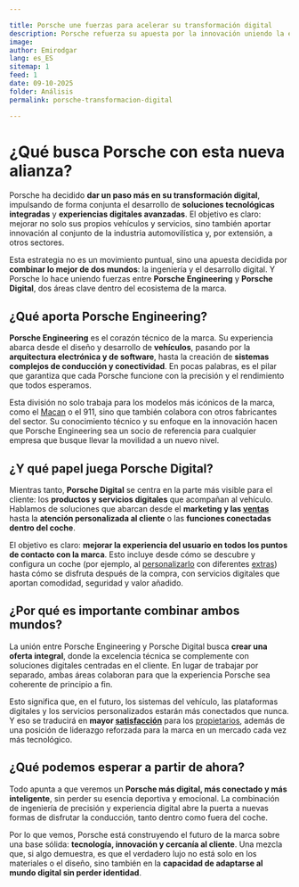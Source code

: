 ```yaml
---

title: Porsche une fuerzas para acelerar su transformación digital
description: Porsche refuerza su apuesta por la innovación uniendo la experiencia de Porsche Engineering y Porsche Digital para crear soluciones tecnológicas y digitales integradas.
image:
author: Emirodgar
lang: es_ES
sitemap: 1
feed: 1
date: 09-10-2025
folder: Análisis
permalink: porsche-transformacion-digital

---
```


# ¿Qué busca Porsche con esta nueva alianza?

Porsche ha decidido **dar un paso más en su transformación digital**, impulsando de forma conjunta el desarrollo de **soluciones tecnológicas integradas** y **experiencias digitales avanzadas**. El objetivo es claro: mejorar no solo sus propios vehículos y servicios, sino también aportar innovación al conjunto de la industria automovilística y, por extensión, a otros sectores.

Esta estrategia no es un movimiento puntual, sino una apuesta decidida por **combinar lo mejor de dos mundos**: la ingeniería y el desarrollo digital. Y Porsche lo hace uniendo fuerzas entre **Porsche Engineering** y **Porsche Digital**, dos áreas clave dentro del ecosistema de la marca.

## ¿Qué aporta Porsche Engineering?

**Porsche Engineering** es el corazón técnico de la marca. Su experiencia abarca desde el diseño y desarrollo de **vehículos**, pasando por la **arquitectura electrónica y de software**, hasta la creación de **sistemas complejos de conducción y conectividad**. En pocas palabras, es el pilar que garantiza que cada Porsche funcione con la precisión y el rendimiento que todos esperamos.

Esta división no solo trabaja para los modelos más icónicos de la marca, como el [Macan](https://mejorimposible.es/porsche-macan) o el 911, sino que también colabora con otros fabricantes del sector. Su conocimiento técnico y su enfoque en la innovación hacen que Porsche Engineering sea un socio de referencia para cualquier empresa que busque llevar la movilidad a un nuevo nivel.

## ¿Y qué papel juega Porsche Digital?

Mientras tanto, **Porsche Digital** se centra en la parte más visible para el cliente: los **productos y servicios digitales** que acompañan al vehículo. Hablamos de soluciones que abarcan desde el **marketing y las [ventas](https://mejorimposible.es/ventas-porsche)** hasta la **atención personalizada al cliente** o las **funciones conectadas dentro del coche**.

El objetivo es claro: **mejorar la experiencia del usuario en todos los puntos de contacto con la marca**. Esto incluye desde cómo se descubre y configura un coche (por ejemplo, al [personalizarlo](https://mejorimposible.es/extras-porsche) con diferentes [extras](https://mejorimposible.es/extras-porsche)) hasta cómo se disfruta después de la compra, con servicios digitales que aportan comodidad, seguridad y valor añadido.

## ¿Por qué es importante combinar ambos mundos?

La unión entre Porsche Engineering y Porsche Digital busca **crear una oferta integral**, donde la excelencia técnica se complemente con soluciones digitales centradas en el cliente. En lugar de trabajar por separado, ambas áreas colaboran para que la experiencia Porsche sea coherente de principio a fin.

Esto significa que, en el futuro, los sistemas del vehículo, las plataformas digitales y los servicios personalizados estarán más conectados que nunca. Y eso se traducirá en **mayor [satisfacción](https://mejorimposible.es/satisfaccion-porsche)** para los [propietarios](https://mejorimposible.es/satisfaccion-porsche), además de una posición de liderazgo reforzada para la marca en un mercado cada vez más tecnológico.

## ¿Qué podemos esperar a partir de ahora?

Todo apunta a que veremos un **Porsche más digital, más conectado y más inteligente**, sin perder su esencia deportiva y emocional. La combinación de ingeniería de precisión y experiencia digital abre la puerta a nuevas formas de disfrutar la conducción, tanto dentro como fuera del coche.

Por lo que vemos, Porsche está construyendo el futuro de la marca sobre una base sólida: **tecnología, innovación y cercanía al cliente**. Una mezcla que, si algo demuestra, es que el verdadero lujo no está solo en los materiales o el diseño, sino también en la **capacidad de adaptarse al mundo digital sin perder identidad**.

